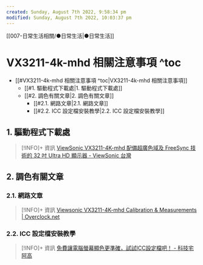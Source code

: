 ```yaml
---
created: Sunday, August 7th 2022, 9:58:34 pm
modified: Sunday, August 7th 2022, 10:03:37 pm
---
```

[[007-日常生活相關/●日常生活|●日常生活]]
# VX3211-4k-mhd 相關注意事項 ^toc

- [[#VX3211-4k-mhd 相關注意事項 ^toc|VX3211-4k-mhd 相關注意事項]]
	- [[#1. 驅動程式下載處|1. 驅動程式下載處]]
	- [[#2. 調色有關文章|2. 調色有關文章]]
		- [[#2.1. 網路文章|2.1. 網路文章]]
		- [[#2.2. ICC 設定檔安裝教學|2.2. ICC 設定檔安裝教學]]


## 1. 驅動程式下載處

> [!INFO]+ 資訊
> [ViewSonic VX3211-4K-mhd 配備超廣色域及 FreeSync 技術的 32 吋 Ultra HD 顯示器 - ViewSonic 台灣](https://www.viewsonic.com/tw/products/lcd/VX3211-4K-mhd#specs)

## 2. 調色有關文章

### 2.1. 網路文章

> [!INFO]+ 資訊
> [Viewsonic VX3211-4K-mhd Calibration & Measurements | Overclock.net](https://www.overclock.net/threads/viewsonic-vx3211-4k-mhd-calibration-measurements.1733740/#/topics/1733740)

### 2.2. ICC 設定檔安裝教學

> [!INFO]+ 資訊
> [免費讓電腦螢幕顯色更準確，試試ICC設定檔吧！ - 科技宅阿高](https://geekaz.net/icc-profiles/)
